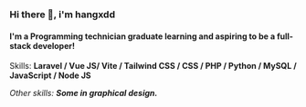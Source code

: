### Hi there 👋, **i'm hangxdd**
#### I'm a Programming technician graduate learning and aspiring to be a full-stack developer!

Skills: **Laravel / Vue JS/ Vite / Tailwind CSS / CSS / PHP / Python / MySQL / JavaScript / Node JS**

*Other skills: **Some in graphical design.***
